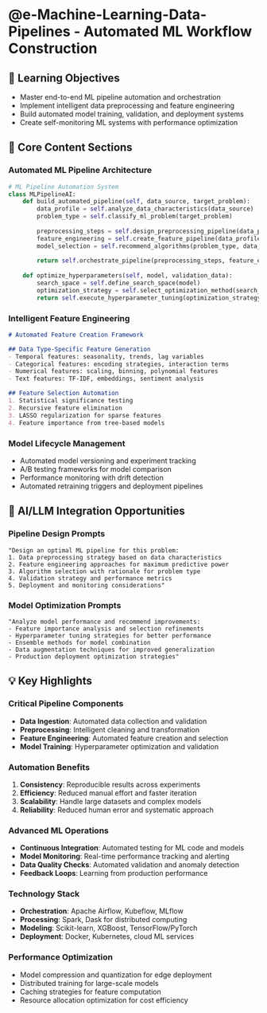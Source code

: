 # @e-Machine-Learning-Data-Pipelines - Automated ML Workflow Construction

## 🎯 Learning Objectives
- Master end-to-end ML pipeline automation and orchestration
- Implement intelligent data preprocessing and feature engineering
- Build automated model training, validation, and deployment systems
- Create self-monitoring ML systems with performance optimization

## 🔧 Core Content Sections

### Automated ML Pipeline Architecture
```python
# ML Pipeline Automation System
class MLPipelineAI:
    def build_automated_pipeline(self, data_source, target_problem):
        data_profile = self.analyze_data_characteristics(data_source)
        problem_type = self.classify_ml_problem(target_problem)
        
        preprocessing_steps = self.design_preprocessing_pipeline(data_profile)
        feature_engineering = self.create_feature_pipeline(data_profile, problem_type)
        model_selection = self.recommend_algorithms(problem_type, data_profile)
        
        return self.orchestrate_pipeline(preprocessing_steps, feature_engineering, model_selection)
        
    def optimize_hyperparameters(self, model, validation_data):
        search_space = self.define_search_space(model)
        optimization_strategy = self.select_optimization_method(search_space)
        return self.execute_hyperparameter_tuning(optimization_strategy, validation_data)
```

### Intelligent Feature Engineering
```markdown
# Automated Feature Creation Framework

## Data Type-Specific Feature Generation
- Temporal features: seasonality, trends, lag variables
- Categorical features: encoding strategies, interaction terms
- Numerical features: scaling, binning, polynomial features
- Text features: TF-IDF, embeddings, sentiment analysis

## Feature Selection Automation
1. Statistical significance testing
2. Recursive feature elimination
3. LASSO regularization for sparse features
4. Feature importance from tree-based models
```

### Model Lifecycle Management
- Automated model versioning and experiment tracking
- A/B testing frameworks for model comparison
- Performance monitoring with drift detection
- Automated retraining triggers and deployment pipelines

## 🚀 AI/LLM Integration Opportunities

### Pipeline Design Prompts
```
"Design an optimal ML pipeline for this problem:
1. Data preprocessing strategy based on data characteristics
2. Feature engineering approaches for maximum predictive power
3. Algorithm selection with rationale for problem type
4. Validation strategy and performance metrics
5. Deployment and monitoring considerations"
```

### Model Optimization Prompts
```
"Analyze model performance and recommend improvements:
- Feature importance analysis and selection refinements
- Hyperparameter tuning strategies for better performance
- Ensemble methods for model combination
- Data augmentation techniques for improved generalization
- Production deployment optimization strategies"
```

## 💡 Key Highlights

### Critical Pipeline Components
- **Data Ingestion**: Automated data collection and validation
- **Preprocessing**: Intelligent cleaning and transformation
- **Feature Engineering**: Automated feature creation and selection
- **Model Training**: Hyperparameter optimization and validation

### Automation Benefits
1. **Consistency**: Reproducible results across experiments
2. **Efficiency**: Reduced manual effort and faster iteration
3. **Scalability**: Handle large datasets and complex models
4. **Reliability**: Reduced human error and systematic approach

### Advanced ML Operations
- **Continuous Integration**: Automated testing for ML code and models
- **Model Monitoring**: Real-time performance tracking and alerting
- **Data Quality Checks**: Automated validation and anomaly detection
- **Feedback Loops**: Learning from production performance

### Technology Stack
- **Orchestration**: Apache Airflow, Kubeflow, MLflow
- **Processing**: Spark, Dask for distributed computing
- **Modeling**: Scikit-learn, XGBoost, TensorFlow/PyTorch
- **Deployment**: Docker, Kubernetes, cloud ML services

### Performance Optimization
- Model compression and quantization for edge deployment
- Distributed training for large-scale models
- Caching strategies for feature computation
- Resource allocation optimization for cost efficiency